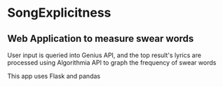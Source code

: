# SongExplicitness

Web Application to measure swear words
---
User input is queried into Genius API, and the top result's lyrics are processed using Algorithmia API to graph the frequency of swear words

This app uses Flask and pandas
